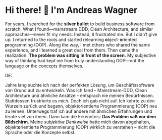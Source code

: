 # Hi there! 👋 I'm Andreas Wagner

For years, I searched for the **silver bullet** to build business software from scratch. What I found—mainstream DDD, Clean Architecture, and similar approaches—never fit my needs. Instead, it frustrated me. 
But I didn’t give up. I returned to the roots and started relearning **o**bject-**o**riented **p**rogramming (OOP).
Along the way, I met others who shared the same experience, and I learned a great deal from them. Then came the realization: 
**The problem was sitting in front of the screen.** 
My subjective way of thinking had kept me from truly understanding OOP—not the language or the concepts themselves.


DE:

Jahre lang suchte ich nach der perfekten Lösung, um Geschäftssoftware von Grund auf zu entwickeln. Was ich fand – Mainstream-DDD, Clean Architecture und ähnliche Ansätze – entsprach nie meinen Bedürfnissen. 
Stattdessen frustrierte es mich. Doch ich gab nicht auf. Ich kehrte zu den Wurzeln zurück und begann, objektorientierte Programmierung (OOP) neu zu lernen.
Unterwegs traf ich auf andere mit ähnlichen Erfahrungen und lernte viel von ihnen. 
Dann kam die Erkenntnis: **Das Problem saß vor dem Bildschirm**. 
Meine *subjektive Denkweise* hatte mich davon abgehalten, **o**bjekt**o**rientierte **P**rogrammierung (OOP) wirklich zu verstehen – nicht die Sprache oder die Konzepte selbst.
